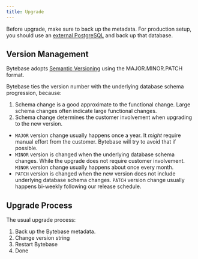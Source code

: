 ```yaml
---
title: Upgrade
---
```


<HintBlock type="warning">

Before upgrade, make sure to back up the metadata. For production setup, you should use an [external PostgreSQL](/docs/get-started/install/external-postgres/) and back up that database.

</HintBlock>

## Version Management

Bytebase adopts [Semantic Versioning](https://semver.org/) using the MAJOR.MINOR.PATCH format.

Bytebase ties the version number with the underlying database schema progression, because:

1. Schema change is a good approximate to the functional change. Large schema changes often indicate large functional changes.
1. Schema change determines the customer involvement when upgrading to the new version.

- `MAJOR` version change usually happens once a year. It _might_ require manual effort from the customer. Bytebase will
  try to avoid that if possible.
- `MINOR` version is changed when the underlying database schema changes. While the upgrade does not require customer involvement. `MINOR` version change usually happens about once every month.
- `PATCH` version is changed when the new version does not include underlying database schema changes. `PATCH` version change usually happens bi-weekly following our release schedule.

## Upgrade Process

The usual upgrade process:

1. Back up the Bytebase metadata.
1. Change version string
1. Restart Bytebase
1. Done
